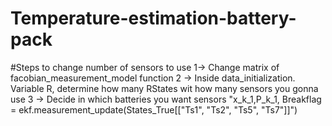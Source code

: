 # Temperature-estimation-battery-pack
#Steps to change number of sensors to use 
    1-> Change matrix of facobian_measurement_model function
    2 -> Inside data_initialization. Variable R, determine how many RStates wit how many sensors you gonna use
    3 -> Decide in which batteries you want sensors "x_k_1,P_k_1, Breakflag = ekf.measurement_update(States_True[["Ts1", "Ts2", "Ts5", "Ts7"]]")